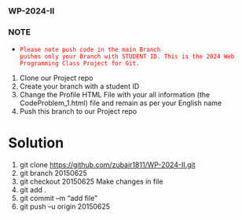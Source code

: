### WP-2024-II
### NOTE
- <code style="color : red">Please note push code in the main Branch pushes only your Branch with STUDENT ID. This is the 2024 Web Programming Class Project for Git.</code>


1. Clone our Project repo 
2. Create your branch with a student ID
3. Change the Profile HTML File with your all information (the CodeProblem_1.html) file and remain as per your English name
4. Push this branch to our Project repo

# Solution 
1. git clone https://github.com/zubair1811/WP-2024-II.git 
2. git branch 20150625
3. git checkout 20150625
Make changes in file 
4. git add .
5. git commit –m “add file”
5. git push –u origin 20150625
